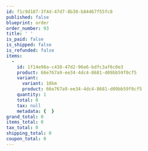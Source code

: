 ```yaml
---
id: f1c9d187-3f4d-47d7-8b30-b84467f55fc8
published: false
blueprint: order
order_number: 93
title: ' '
is_paid: false
is_shipped: false
is_refunded: false
items:
  -
    id: 1f14e98a-c438-47d2-96e6-bdfc3af6c0e3
    product: 66e767a9-ee34-4dc4-8681-d09bb59f0cf5
    variant:
      variant: 10km
      product: 66e767a9-ee34-4dc4-8681-d09bb59f0cf5
    quantity: 1
    total: 0
    tax: null
    metadata: {  }
grand_total: 0
items_total: 0
tax_total: 0
shipping_total: 0
coupon_total: 0
---
```

